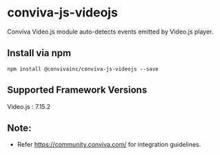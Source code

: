 # conviva-js-videojs
Conviva Video.js module auto-detects events emitted by Video.js player.

## Install via npm 

```
npm install @convivainc/conviva-js-videojs --save
```

## Supported Framework Versions
Video.js : 7.15.2

## Note:
* Refer https://community.conviva.com/ for integration guidelines.
